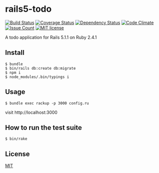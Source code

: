 # rails5-todo

[![Build Status](https://travis-ci.org/cncgl/rails5-todo.svg?branch=master)](https://travis-ci.org/cncgl/rails5-todo)
[![Coverage Status](https://coveralls.io/repos/cncgl/rails5-todo/badge.svg?branch=master&service=github)](https://coveralls.io/github/cncgl/rails5-todo?branch=master)
[![Dependency Status](https://gemnasium.com/cncgl/rails5-todo.svg)](https://gemnasium.com/cncgl/rails5-todo)
[![Code Climate](https://codeclimate.com/github/cncgl/rails5-todo/badges/gpa.svg)](https://codeclimate.com/github/cncgl/rails5-todo)
[![Issue Count](https://codeclimate.com/github/cncgl/rails5-todo/badges/issue_count.svg)](https://codeclimate.com/github/cncgl/rails5-todo)
[![MIT license](http://img.shields.io/badge/license-MIT-brightgreen.svg)](LICENSE)

A todo application for Rails 5.1.1 on Ruby 2.4.1

## Install

```
$ bundle
$ bin/rails db:create db:migrate
$ npm i
$ node_modules/.bin/typings i
```

## Usage

```
$ bundle exec rackup -p 3000 config.ru
```
visit http://localhost:3000

## How to run the test suite

```
$ bin/rake
```

## License

[MIT](LICENSE)
